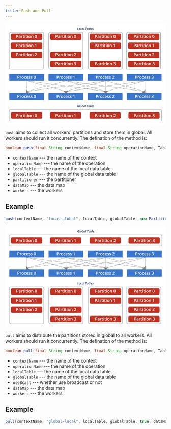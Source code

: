 ```yaml
---
title: Push and Pull
---
```


![push](/img/4-6-1.png)

`push` aims to collect all workers' partitions and store them in global. All workers should run it concurrently. The defination of the method is:
```java
boolean push(final String contextName, final String operationName, Table<P> localTable, Table<P> globalTable, PT partitioner, DataMap dataMap, Workers workers)
```

* `contextName` --- the name of the context
* `operationName` --- the name of the operation
* `localTable` --- the name of the local data table
* `globalTable` --- the name of the global data table
* `partitioner` --- the partitioner
* `dataMap` --- the data map
* `workers` --- the workers

## Example
```java
push(contextName, "local-global", localTable, globalTable, new Partitioner(workers.getNumWorkers()), dataMap, workers);
```

![pull](/img/4-6-2.png)

`pull` aims to distribute the partitions stored in global to all workers. All workers should run it concurrently. The defination of the method is:
```java
boolean pull(final String contextName, final String operationName, Table<P> localTable, Table<P> globalTable, boolean useBcast, DataMap dataMap, Workers workers)
```

* `contextName` --- the name of the context
* `operationName` --- the name of the operation
* `localTable` --- the name of the local data table
* `globalTable` --- the name of the global data table
* `useBcast` --- whether use broadcast or not
* `dataMap` --- the data map
* `workers` --- the workers

## Example
```java
pull(contextName, "global-local", localTable, globalTable, true, dataMap, workers);
```